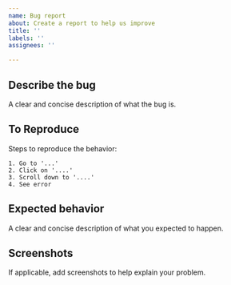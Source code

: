 ```yaml
---
name: Bug report
about: Create a report to help us improve
title: ''
labels: ''
assignees: ''

---
```


## Describe the bug

A clear and concise description of what the bug is.

## To Reproduce

Steps to reproduce the behavior:

    1. Go to '...'
    2. Click on '....'
    3. Scroll down to '....'
    4. See error

## Expected behavior

A clear and concise description of what you expected to happen.

## Screenshots

If applicable, add screenshots to help explain your problem.